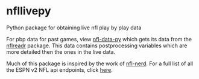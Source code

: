 # nfllivepy
Python package for obtaining live nfl play by play data

For pbp data for past games, view [nfl-data-py](https://pypi.org/project/nfl-data-py/) which gets its data from the [nflreadr](https://github.com/nflverse/nflreadr) package. This data contains postprocessing variables which are more detailed then the ones in the live data.

Much of this package is inspired by the work of [nfl-nerd](https://github.com/nntrn/nfl-nerd). For a full list of all the ESPN v2 NFL api endpoints, click [here](https://gist.github.com/nntrn/ee26cb2a0716de0947a0a4e9a157bc1c#v2sportsfootballleaguesnflseasonsyeartypes).
